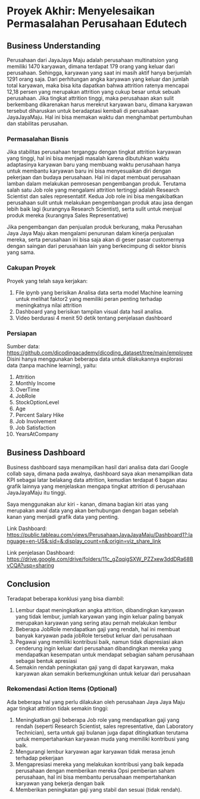 # Proyek Akhir: Menyelesaikan Permasalahan Perusahaan Edutech

## Business Understanding

Perusahaan dari JayaJaya Maju adalah perusahaan multinatsion yang memiliki 1470 karyawan, dimana terdapat 179 orang yang keluar dari perusahaan. Sehingga, karyawan yang saat ini masih aktif hanya berjumlah 1291 orang saja. Dari perhitungan angka karyawan yang keluar dan jumlah total karyawan, maka bisa kita dapatkan bahwa attrition ratenya mencapai 12,18 persen yang merupakan attrition yang cukup besar untuk sebuah perusahaan. Jika tingkat attrition tinggi, maka perusahaan akan sulit berkembang dikarenakan harus merekrut karyawan baru, dimana karyawan tersebut diharuskan untuk beradaptasi kembali di perusahaan JayaJayaMaju. Hal ini bisa memakan waktu dan menghambat pertumbuhan dan stabilitas perusahan.

### Permasalahan Bisnis

Jika stabilitas perusahaan terganggu dengan tingkat attrition karyawan yang tinggi, hal ini bisa menjadi masalah karena dibutuhkan waktu adaptasinya karyawan baru yang membuang waktu perusahaan hanya untuk membantu karyawan baru ini bisa menyesuaikan diri dengan pekerjaan dan budaya perusahaan. Hal ini dapat membuat perusahaan lamban dalam melakukan pemrosesan pengembangan produk. Terutama salah satu Job role yang mengalami attrition tertinggi adalah Research Scientist dan sales representatif. Kedua Job role ini bisa mengakibatkan perusahaan sulit untuk melakukan pengembangan produk atau jasa dengan lebih baik lagi (kurangnya Research Scientist), serta sulit untuk menjual produk mereka (kurangnya Sales Representative)

Jika pengembangan dan penjualan produk berkurang, maka Perusahan Jaya Jaya Maju akan mengalami penurunan dalam kinerja penjualan mereka, serta perusahaan ini bisa saja akan di geser pasar customernya dengan saingan dari perusahaan lain yang berkecimpung di sektor bisnis yang sama. 

### Cakupan Proyek

Proyek yang telah saya kerjakan:
1. File ipynb yang berisikan Analisa data serta model Machine learning untuk melihat faktor2  yang memiliki peran penting terhadap meningkatnya nilai attrition
2. Dashboard yang berisikan tampilan visual data hasil analisa.
3. Video berdurasi 4 menit 50 detik tentang penjelasan dashboard

### Persiapan

Sumber data: https://github.com/dicodingacademy/dicoding_dataset/tree/main/employee
Disini hanya menggunakan beberapa data untuk dilakukannya explorasi data (tanpa machine learning), yaitu:
1. Attrition
2. Monthly Income
3. OverTime
4. JobRole
5. StockOptionLevel
6. Age
7. Percent Salary Hike
8. Job Involvement
9. Job Satisfaction
10. YearsAtCompany

## Business Dashboard

Business dashboard saya menampilkan hasil dari analisa data dari Google collab saya, dimana pada awalnya, dashboard saya akan menampilkan data KPI sebagai latar belakang data attrition, kemudian terdapat 6 bagan atau grafik lainnya yang menjelaskan mengapa tingkat attrition di perusahaan JayaJayaMaju itu tinggi.

Saya menggunakan alur kiri - kanan, dimana bagian kiri atas yang merupakan awal data yang akan berhubungan dengan bagan sebelah kanan yang menjadi grafik data yang penting.

Link Dashboard: https://public.tableau.com/views/PerusahaanJayaJayaMaju/Dashboard1?:language=en-US&:sid=&:display_count=n&:origin=viz_share_link

Link penjelasan Dashboard: https://drive.google.com/drive/folders/11c_gZqqigSXW_PZZxew3ddDRa68BvCQA?usp=sharing

## Conclusion
Teradapat beberapa konklusi yang bisa diambil:
1. Lembur dapat meningkatkan angka attrition, dibandingkan karyawan yang tidak lembur, jumlah karyawan yang ingin keluar paling banyak merupakan karyawan yang sering atau pernah melakukan lembur
2. Beberapa JobRole mendapatkan gaji yang rendah, hal ini membuat banyak karyawan pada jobRole tersebut keluar dari perusahaan
3. Pegawai yang memiliki kontribusi baik, namun tidak diapresiasi akan cenderung ingin keluar dari perusahaan dibandingkan mereka yang mendapatkan kesempatan untuk mendapat sebagian saham perusahaan sebagai bentuk apresiasi
4. Semakin rendah peningkatan gaji yang di dapat karyawan, maka karyawan akan semakin berkemungkinan untuk keluar dari perusahaan 


### Rekomendasi Action Items (Optional)

Ada beberapa hal yang perlu dilakukan oleh perusahaan Jaya Jaya Maju agar tingkat attrition tidak semakin tinggi:
1. Meningkatkan gaji beberapa Job role yang mendapatkan gaji yang rendah (seperti Research Scientist, sales representative, dan Laboratory Technician), serta untuk gaji bulanan juga dapat ditingkatkan terutama untuk mempertahankan karyawan muda yang memiliki kontribusi yang baik.
2. Mengurangi lembur karyawan agar karyawan tidak merasa jenuh terhadap pekerjaan
3. Mengapresiasi mereka yang melakukan kontribusi yang baik kepada perusahaan dengan memberikan mereka Opsi pemberian saham perusahaan, hal ini bisa membantu perusahaan mempertahankan karyawan yang bekerja dengan baik
4. Memberikan peningkatan gaji yang stabil dan sesuai (tidak rendah). 
